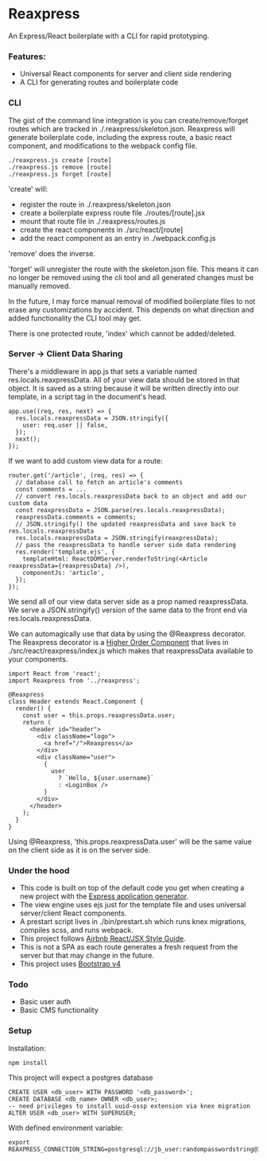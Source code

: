 # Reaxpress

An Express/React boilerplate with a CLI for rapid prototyping.

### Features:

 - Universal React components for server and client side rendering
 - A CLI for generating routes and boilerplate code

### CLI

The gist of the command line integration is you can create/remove/forget routes which are tracked in ./.reaxpress/skeleton.json. Reaxpress will generate boilerplate code, including the express route, a basic react component, and modifications to the webpack config file.

    ./reaxpress.js create [route]
    ./reaxpress.js remove [route]
    ./reaxpress.js forget [route]

'create' will:
 - register the route in ./.reaxpress/skeleton.json
 - create a boilerplate express route file ./routes/[route].jsx
 - mount that route file in ./.reaxpress/routes.js
 - create the react components in ./src/react/[route]
 - add the react component as an entry in ./webpack.config.js

'remove' does the inverse.

'forget' will unregister the route with the skeleton.json file. This means it can no longer be removed using the cli tool and all generated changes must be manually removed.

In the future, I may force manual removal of modified boilerplate files to not erase any customizations by accident. This depends on what direction and added functionality the CLI tool may get.

There is one protected route, 'index' which cannot be added/deleted.

### Server -> Client Data Sharing

There's a middleware in app.js that sets a variable named res.locals.reaxpressData. All of your view data should be stored in that object. It is saved as a string because it will be written directly into our template, in a script tag in the document's head.

    app.use((req, res, next) => {
      res.locals.reaxpressData = JSON.stringify({
        user: req.user || false,
      });
      next();
    });

If we want to add custom view data for a route:

    router.get('/article', (req, res) => {
      // database call to fetch an article's comments
      const comments = ...
      // convert res.locals.reaxpressData back to an object and add our custom data
      const reaxpressData = JSON.parse(res.locals.reaxpressData);
      reaxpressData.comments = comments;
      // JSON.stringify() the updated reaxpressData and save back to res.locals.reaxpressData
      res.locals.reaxpressData = JSON.stringify(reaxpressData);
      // pass the reaxpressData to handle server side data rendering
      res.render('template.ejs', {
        templateHtml: ReactDOMServer.renderToString(<Article reaxpressData={reaxpressData} />),
        componentJs: 'article',
      });
    });

We send all of our view data server side as a prop named reaxpressData. We serve a JSON.stringify() version of the same data to the front end via res.locals.reaxpressData.

We can automagically use that data by using the @Reaxpress decorator. The Reaxpress decorator is a [Higher Order Component](https://facebook.github.io/react/docs/higher-order-components.html) that lives in ./src/react/reaxpress/index.js which makes that reaxpressData available to your components.

    import React from 'react';
    import Reaxpress from '../reaxpress';

    @Reaxpress
    class Header extends React.Component {
      render() {
        const user = this.props.reaxpressData.user;
        return (
          <header id="header">
            <div className="logo">
              <a href="/">Reaxpress</a>
            </div>
            <div className="user">
              {
                user
                  ? `Hello, ${user.username}`
                  : <LoginBox />
              }
            </div>
          </header>
        );
      }
    }

Using @Reaxpress, 'this.props.reaxpressData.user' will be the same value on the client side as it is on the server side.

### Under the hood

 - This code is built on top of the default code you get when creating a new project with the [Express application generator](https://expressjs.com/en/starter/generator.html).
 - The view engine uses ejs just for the template file and uses universal server/client React components.
 - A prestart script lives in ./bin/prestart.sh which runs knex migrations, compiles scss, and runs webpack.
 - This project follows [Airbnb React/JSX Style Guide](https://github.com/airbnb/javascript/tree/master/react).
 - This is not a SPA as each route generates a fresh request from the server but that may change in the future.
 - This project uses [Bootstrap v4](https://v4-alpha.getbootstrap.com/)

### Todo

 - Basic user auth
 - Basic CMS functionality

### Setup

Installation:

    npm install

This project will expect a postgres database

    CREATE USER <db_user> WITH PASSWORD '<db_password>';
    CREATE DATABASE <db_name> OWNER <db_user>;
    -- need privileges to install uuid-ossp extension via knex migration
    ALTER USER <db_user> WITH SUPERUSER;

With defined environment variable:

    export REAXPRESS_CONNECTION_STRING=postgresql://jb_user:randompasswordstring@127.0.0.1:5432/jb_database
